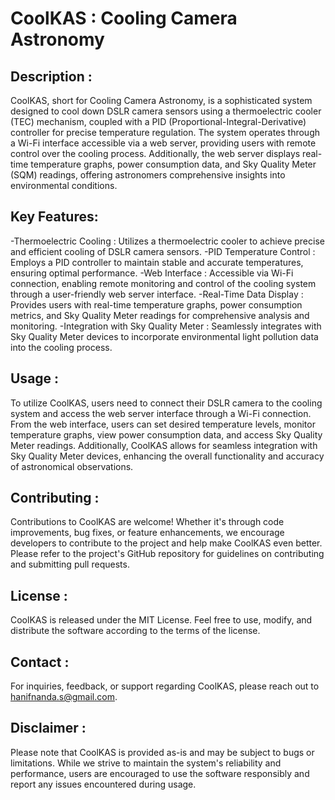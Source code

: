 # CoolKAS : Cooling Camera Astronomy
## Description :
CoolKAS, short for Cooling Camera Astronomy, is a sophisticated system designed to cool down DSLR camera sensors using a thermoelectric cooler (TEC) mechanism, coupled with a PID (Proportional-Integral-Derivative) controller for precise temperature regulation. The system operates through a Wi-Fi interface accessible via a web server, providing users with remote control over the cooling process. Additionally, the web server displays real-time temperature graphs, power consumption data, and Sky Quality Meter (SQM) readings, offering astronomers comprehensive insights into environmental conditions.
## Key Features:
-Thermoelectric Cooling              : Utilizes a thermoelectric cooler to achieve precise and efficient cooling of DSLR camera sensors.
-PID Temperature Control             : Employs a PID controller to maintain stable and accurate temperatures, ensuring optimal performance.
-Web Interface                       : Accessible via Wi-Fi connection, enabling remote monitoring and control of the cooling system through a user-friendly web server interface.
-Real-Time Data Display              : Provides users with real-time temperature graphs, power consumption metrics, and Sky Quality Meter readings for comprehensive analysis and monitoring.
-Integration with Sky Quality Meter  : Seamlessly integrates with Sky Quality Meter devices to incorporate environmental light pollution data into the cooling process.
## Usage :
To utilize CoolKAS, users need to connect their DSLR camera to the cooling system and access the web server interface through a Wi-Fi connection. From the web interface, users can set desired temperature levels, monitor temperature graphs, view power consumption data, and access Sky Quality Meter readings. Additionally, CoolKAS allows for seamless integration with Sky Quality Meter devices, enhancing the overall functionality and accuracy of astronomical observations.
## Contributing :
Contributions to CoolKAS are welcome! Whether it's through code improvements, bug fixes, or feature enhancements, we encourage developers to contribute to the project and help make CoolKAS even better. Please refer to the project's GitHub repository for guidelines on contributing and submitting pull requests.
## License :
CoolKAS is released under the MIT License. Feel free to use, modify, and distribute the software according to the terms of the license.
## Contact : 
For inquiries, feedback, or support regarding CoolKAS, please reach out to hanifnanda.s@gmail.com.
## Disclaimer :
Please note that CoolKAS is provided as-is and may be subject to bugs or limitations. While we strive to maintain the system's reliability and performance, users are encouraged to use the software responsibly and report any issues encountered during usage.







